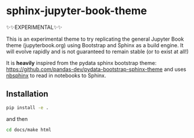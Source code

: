 # sphinx-jupyter-book-theme

✨✨EXPERIMENTAL✨✨

This is an experimental theme to try replicating the general Jupyter Book theme (jupyterbook.org)
using Bootstrap and Sphinx as a build engine. It will evolve rapidly and is not guaranteed to
remain stable (or to exist at all!)

It is **heavily** inspired from the pydata sphinx bootstrap theme: https://github.com/pandas-dev/pydata-bootstrap-sphinx-theme
and uses [nbsphinx](https://nbsphinx.readthedocs.io/en/0.5.0/) to read in notebooks to Sphinx.

## Installation

```bash
pip install -e .
```

and then

```bash
cd docs/make html
```